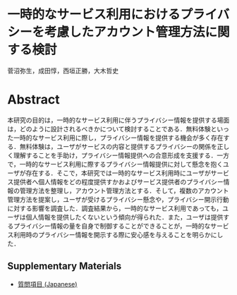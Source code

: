 # 一時的なサービス利用におけるプライバシーを考慮したアカウント管理方法に関する検討
菅沼弥生，成田惇，西垣正勝，大木哲史

# Abstract
本研究の目的は，一時的なサービス利用に伴うプライバシー情報を提供する場面は，どのように設計されるべきかについて検討することである．無料体験といった一時的なサービス利用に際し，プライバシー情報を提供する機会が多く存在する．無料体験は，ユーザがサービスの内容と提供するプライバシーの関係を正しく理解することを手助け，プライバシー情報提供への合意形成を支援する．一方で，一時的なサービス利用に際するプライバシー情報提供に対して懸念を抱くユーザが存在する．そこで，本研究では一時的なサービス利用時にユーザがサービス提供者へ個人情報をどの程度提供すかおよびサービス提供者のプライバシー情報の管理方法を整理し，アカウント管理方法とする．そして，複数のアカウント管理方法を提案し，ユーザが受けるプライバシー懸念や，プライバシー開示行動に対する影響を調査した．調査結果から，一時的なサービス利用であっても，ユーザは個人情報を提供したくないという傾向が得られた．また，ユーザは提供するプライバシー情報の量を自身で制御することができることが，一時的なサービス利用時のプライバシー情報を開示する際に安心感を与えることを明らかにした．

## Supplementary Materials
- [質問項目 (Japanese)](./ja/)

